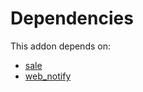 # Dependencies

This addon depends on:

- [sale](https://github.com/bringout/oca-ocb-sale/tree/681dc8d5fff638cb0862a34e48091a2098d091f8/odoo-bringout-oca-ocb-sale)
- [web_notify](https://github.com/bringout/oca-technical)
